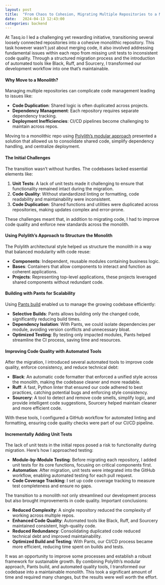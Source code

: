 ```yaml
---
layout: post
title:  "From Chaos to Cohesion, Migrating Multiple Repositories to a Monolithic Architecture"
date:   2024-04-13 12:43:00
categories: backend
---
```


At Tasq.io I led a challenging yet rewarding initiative, transitioning several loosely connected repositories into a cohesive monolithic repository. This task however wasn’t just about merging code, it also involved addressing fundamental issues within each repo from missing unit tests to inconsistent code quality. Through a structured migration process and the introduction of automated tools like Black, Ruff, and Sourcery, I transformed our development workflow into one that’s maintainable.


#### **Why Move to a Monolith?**

Managing multiple repositories can complicate code management leading to issues like:
   - **Code Duplication**: Shared logic is often duplicated across projects.
   - **Dependency Management**: Each repository requires separate dependency tracking.
   - **Deployment Inefficiencies**: CI/CD pipelines become challenging to maintain across repos.

Moving to a monolithic repo using [Polylith’s modular approach](https://polylith.gitbook.io/polylith) presented a solution that allowed us to consolidate shared code, simplify dependency handling, and centralize deployment.


#### **The Initial Challenges**

The transition wasn’t without hurdles. The codebases lacked essential elements like:
1. **Unit Tests**: A lack of unit tests made it challenging to ensure that functionality remained intact during the migration.
2. **Code Quality**: Without standardized linting or formatting, code readability and maintainability were inconsistent.
3. **Code Duplication**: Shared functions and utilities were duplicated across repositories, making updates complex and error-prone.

These challenges meant that, in addition to migrating code, I had to improve code quality and enforce new standards across the monolith.


#### **Using Polylith’s Approach to Structure the Monolith**

The Polylith architectural style helped us structure the monolith in a way that balanced modularity with code reuse:
   - **Components**: Independent, reusable modules containing business logic.
   - **Bases**: Containers that allow components to interact and function as coherent applications.
   - **Projects**: Representing top-level applications, these projects leveraged shared components without redundant code.


#### **Building with Pants for Scalability**

Using [Pants build](https://www.pantsbuild.org/) enabled us to manage the growing codebase efficiently:
   - **Selective Builds**: Pants allows building only the changed code, significantly reducing build times.
   - **Dependency Isolation**: With Pants, we could isolate dependencies per module, avoiding version conflicts and unnecessary bloat.
   - **Optimized Testing**: By testing only impacted modules, Pants helped streamline the CI process, saving time and resources.


#### **Improving Code Quality with Automated Tools**

After the migration, I introduced several automated tools to improve code quality, enforce consistency, and reduce technical debt:
   - **Black**: An automatic code formatter that enforced a unified style across the monolith, making the codebase cleaner and more readable.
   - **Ruff**: A fast, Python linter that ensured our code adhered to best practices, catching potential bugs and enforcing style consistency.
   - **Sourcery**: A tool to detect and remove code smells, simplify logic, and provide intelligent code suggestions, Sourcery helped maintain cleaner and more efficient code.

With these tools, I configured a GitHub workflow for automated linting and formatting, ensuring code quality checks were part of our CI/CD pipeline.


#### **Incrementally Adding Unit Tests**

The lack of unit tests in the initial repos posed a risk to functionality during migration. Here’s how I approached testing:
   - **Module-by-Module Testing**: Before migrating each repository, I added unit tests for its core functions, focusing on critical components first.
   - **Automation**: After migration, unit tests were integrated into the GitHub workflow, enabling automated testing for each pull request.
   - **Code Coverage Tracking**: I set up code coverage tracking to measure test completeness and ensure no gaps.


The transition to a monolith not only streamlined our development process but also brought improvements in code quality. Important conclusions:
   - **Reduced Complexity**: A single repository reduced the complexity of working across multiple repos.
   - **Enhanced Code Quality**: Automated tools like Black, Ruff, and Sourcery maintained consistent, high-quality code.
   - **Reduced Redundancy**: Consolidating duplicated code reduced technical debt and improved maintainability.
   - **Optimized Build and Testing**: With Pants, our CI/CD process became more efficient, reducing time spent on builds and tests.


It was an opportunity to improve some processes and establish a robust framework for sustainable growth. By combining Polylith’s modular approach, Pants build, and automated quality tools, I transformed our codebase into a maintainable monolith. This took a significant amount of time and required many changes, but the results were well worth the effort.

